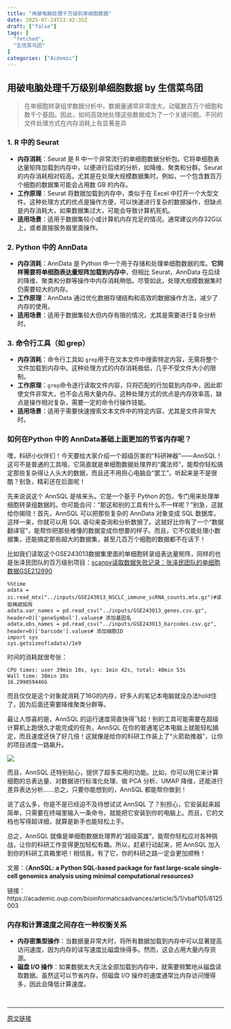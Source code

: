 ```yaml
---
title: "用破电脑处理千万级别单细胞数据"
date: 2025-07-24T23:42:35Z
draft: ["false"]
tags: [
  "fetched",
  "生信菜鸟团"
]
categories: ["Acdemic"]
---
```

用破电脑处理千万级别单细胞数据 by 生信菜鸟团
------
<div><section data-tool="mdnice编辑器" data-website="https://www.mdnice.com" data-pm-slice="0 0 []"><blockquote><p><span leaf="">在单细胞转录组学数据分析中，数据量通常非常庞大，动辄数百万个细胞和数千个基因。因此，如何高效地处理这些数据成为了一个关键问题。不同的文件处理方式在内存消耗上有显著差异 </span></p></blockquote><h3 data-tool="mdnice编辑器"><span><span leaf="">1. </span><strong><span leaf="">R 中的 Seurat</span></strong></span></h3><ul><li><section><strong><span leaf="">内存消耗</span></strong><span leaf="">：Seurat 是 R 中一个非常流行的单细胞数据分析包。它将单细胞表达量矩阵加载到内存中，以便进行后续的分析，如降维、聚类和分群。Seurat 的内存消耗相对较高，尤其是在处理大规模数据集时。例如，一个包含数百万个细胞的数据集可能会占用数 GB 的内存。</span></section></li><li><section><strong><span leaf="">工作原理</span></strong><span leaf="">：Seurat 将数据加载到内存中，类似于在 Excel 中打开一个大型文件。这种处理方式的优点是操作方便，可以快速进行复杂的数据操作，但缺点是内存消耗大，如果数据集过大，可能会导致计算机死机。</span></section></li><li><section><strong><span leaf="">适用场景</span></strong><span leaf="">：适用于数据集较小或计算机内存充足的情况。通常建议内存32G以上，或者直接服务器里面操作。</span></section></li></ul><h3 data-tool="mdnice编辑器"><span><span leaf="">2. </span><strong><span leaf="">Python 中的 AnnData</span></strong></span></h3><ul><li><section><strong><span leaf="">内存消耗</span></strong><span leaf="">：AnnData 是 Python 中一个用于存储和处理单细胞数据的库。</span><strong><span leaf="">它同样需要将单细胞表达量矩阵加载到内存中</span></strong><span leaf="">，但相比 Seurat，AnnData 在后续的降维、聚类和分群等操作中内存消耗稍低。尽管如此，处理大规模数据集时仍需要较大的内存。</span></section></li><li><section><strong><span leaf="">工作原理</span></strong><span leaf="">：AnnData 通过优化数据存储结构和高效的数据操作方法，减少了内存的使用。</span></section></li><li><section><strong><span leaf="">适用场景</span></strong><span leaf="">：适用于数据集较大但内存有限的情况，尤其是需要进行复杂分析时。</span></section></li></ul><h3 data-tool="mdnice编辑器"><span><span leaf="">3. </span><strong><span leaf="">命令行工具（如 grep）</span></strong></span></h3><ul><li><section><strong><span leaf="">内存消耗</span></strong><span leaf="">：命令行工具如 </span><code><span leaf="">grep</span></code><span leaf="">用于在文本文件中搜索特定内容，无需将整个文件加载到内存中。这种处理方式的内存消耗极低，几乎不受文件大小的限制。</span></section></li><li><section><strong><span leaf="">工作原理</span></strong><span leaf="">：</span><code><span leaf="">grep</span></code><span leaf="">命令逐行读取文件内容，只将匹配的行加载到内存中，因此即使文件非常大，也不会占用大量内存。这种处理方式的优点是内存效率高，缺点是操作相对复杂，需要一定的命令行操作技能。</span></section></li><li><section><strong><span leaf="">适用场景</span></strong><span leaf="">：适用于需要快速搜索文本文件中的特定内容，尤其是文件非常大时。</span></section></li></ul><h3 data-tool="mdnice编辑器"><span><span leaf="">如何在Python 中的 AnnData基础上面更加的节省内存呢？</span></span></h3><p data-tool="mdnice编辑器"><span leaf="">嘿，科研小伙伴们！今天要给大家介绍一个超级厉害的“科研神器”——AnnSQL！这可不是普通的工具哦，<span textstyle="">它简直就是单细胞数据处理界的“魔法师”，能帮你轻松搞定那些复杂得让人头大的数据，而且还不用担心电脑会“罢工”。听起来是不是很酷？别急，精彩还在后面呢！</span></span></p><p data-tool="mdnice编辑器"><span leaf="">先来说说这个 AnnSQL 是啥来头。它是一个基于 Python 的包，专门用来处理单细胞转录组数据的。你可能会问：“那这和别的工具有什么不一样呢？”别急，这就给你揭晓！首先，AnnSQL 可以把那些复杂的 AnnData 对象变成 SQL 数据库，这样一来，你就可以用 SQL 语句来查询和分析数据了。这就好比你有了一个“数据翻译官”，能帮你把那些难懂的数据变成你想要的样子。而且，它不仅能处理小数据集，还能搞定那些超大的数据集，甚至几百万个细胞的数据都不在话下！</span></p><p data-tool="mdnice编辑器"><span leaf="">比如我们读取这个GSE243013数据集里面的单细胞转录组表达量矩阵，同样的也是张泽民团队的百万级别项目：<a target="_blank" href="https://mp.weixin.qq.com/s?__biz=MzUzMTEwODk0Ng==&amp;mid=2247535679&amp;idx=1&amp;sn=8c24cc456645f1b1e1c707039808851c&amp;scene=21#wechat_redirect" textvalue="scanpy读取数据失败记录：张泽民团队的单细胞数据GSE212890" data-itemshowtype="0" linktype="text" data-linktype="2">scanpy读取数据失败记录：张泽民团队的单细胞数据GSE212890</a></span></p><pre data-tool="mdnice编辑器"><span data-cacheurl="" data-remoteid=""></span><code><span leaf="">%%time</span><br><span leaf="">adata = sc.read_mtx(</span><span><span leaf="">"../inputs/GSE243013_NSCLC_immune_scRNA_counts.mtx.gz"</span></span><span leaf="">)</span><span><span leaf="">#读取稀疏矩阵</span></span><br><span leaf="">adata.var_names = pd.read_csv(</span><span><span leaf="">"../inputs/GSE243013_genes.csv.gz"</span></span><span leaf="">, header=0)[</span><span><span leaf="">'geneSymbol'</span></span><span leaf="">].values</span><span><span leaf=""># 添加基因名</span></span><br><span leaf="">adata.obs_names = pd.read_csv(</span><span><span leaf="">"../inputs/GSE243013_barcodes.csv.gz"</span></span><span leaf="">, header=0)[</span><span><span leaf="">'barcode'</span></span><span leaf="">].values</span><span><span leaf=""># 添加细胞ID</span></span><br><span leaf="">import sys</span><br><span leaf="">sys.getsizeof(adata)/1e9</span><br></code></pre><p data-tool="mdnice编辑器"><span leaf="">时间的消耗就很夸张：</span></p><pre data-tool="mdnice编辑器"><span data-cacheurl="" data-remoteid=""></span><code><span leaf="">CPU </span><span><span leaf="">times</span></span><span leaf="">: user 39min 10s, sys: 1min 42s, total: 40min 53s</span><br><span leaf="">Wall time: 38min 10s</span><br><span leaf="">16.299059446G</span><br></code></pre><p data-tool="mdnice编辑器"><span leaf="">而且仅仅是这个对象就消耗了16G的内存，<span textstyle="">好多人的笔记本电脑就没办法hold住了，因为后面还需要降维聚类分群等。</span></span></p><p data-tool="mdnice编辑器"><span leaf="">最让人惊喜的是，AnnSQL 的运行速度简直快得飞起！别的工具可能需要在超级计算机上跑很久才能完成的任务，AnnSQL 在你的普通笔记本电脑上就能轻松搞定，而且速度还快了好几倍！这就像是给你的科研工作装上了“火箭助推器”，让你的项目进度一路飙升。</span></p><section nodeleaf=""><img data-imgfileid="100052050" data-s="300,640" data-src="https://mmbiz.qpic.cn/mmbiz_png/iaRJcrq2Los9hSyiaibGceLHj6MkysSEXC1Y3TtPuNQlIxA1SbPrYaeM6UKUiboJcxz3gI7ibYpfb7wUqyTEXSambLw/640?wx_fmt=png&amp;from=appmsg" data-type="png" type="block" src="https://mmbiz.qpic.cn/mmbiz_png/iaRJcrq2Los9hSyiaibGceLHj6MkysSEXC1Y3TtPuNQlIxA1SbPrYaeM6UKUiboJcxz3gI7ibYpfb7wUqyTEXSambLw/640?wx_fmt=png&amp;from=appmsg"></section><p data-tool="mdnice编辑器"><span leaf="">而且，AnnSQL 还特别贴心，提供了超多实用的功能。比如，你可以用它来计算细胞的总表达量、对数据进行标准化处理、做 PCA 分析、UMAP 降维，还能进行差异表达分析……总之，只要你能想到的，AnnSQL 都能帮你做到！</span></p><p data-tool="mdnice编辑器"><span leaf="">说了这么多，你是不是已经迫不及待想试试 AnnSQL 了？别担心，它安装起来超简单，只需要在终端里输入一条命令，就能把它安装到你的电脑上。而且，它的文档也写得超详细，就算是新手也能轻松上手。</span></p><p data-tool="mdnice编辑器"><span leaf="">总之，AnnSQL 就像是单细胞数据处理界的“超级英雄”，能帮你轻松应对各种挑战，让你的科研工作变得更加轻松有趣。所以，赶紧行动起来，把 AnnSQL 加入到你的科研工具箱里吧！相信我，有了它，你的科研之路一定会更加顺畅！</span></p><p data-tool="mdnice编辑器"><span leaf="">文章：《</span><strong><span leaf="">AnnSQL: a Python SQL-based package for fast large-scale single-cell genomics analysis using minimal computational resources</span></strong><span leaf="">》</span></p><p data-tool="mdnice编辑器"><span leaf="">链接：https://academic.oup.com/bioinformaticsadvances/article/5/1/vbaf105/8125003</span></p><h3 data-tool="mdnice编辑器"><span><span leaf="">内存和计算速度之间存在一种权衡关系</span></span></h3><ul><li><section><strong><span leaf="">内存密集型操作</span></strong><span leaf="">：当数据量非常大时，将所有数据加载到内存中可以显著提高访问速度，因为内存的读写速度比磁盘快得多。然而，这会占用大量内存资源。</span></section></li><li><section><strong><span leaf="">磁盘 I/O 操作</span></strong><span leaf="">：如果数据太大无法全部加载到内存中，就需要频繁地从磁盘读取数据。虽然这可以节省内存，但磁盘 I/O 操作的速度通常比内存访问慢得多，因此会降低计算速度。</span></section></li></ul></section><section><span leaf=""><br></span></section><p><mp-style-type data-value="10000"></mp-style-type></p></div>  
<hr>
<a href="https://mp.weixin.qq.com/s/tW59roVUFtuovtckB-wa9w",target="_blank" rel="noopener noreferrer">原文链接</a>
